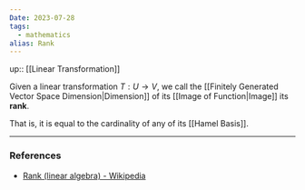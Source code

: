 ```yaml
---
Date: 2023-07-28
tags:
  - mathematics
alias: Rank
---
```

up:: [[Linear Transformation]]

Given a linear transformation $T: U \to V$, we call the [[Finitely Generated Vector Space Dimension|Dimension]] of its [[Image of Function|Image]] its **rank**.

That is, it is equal to the cardinality of any of its [[Hamel Basis]].

---
### References
- [Rank (linear algebra) - Wikipedia](https://en.wikipedia.org/wiki/Rank_(linear_algebra))